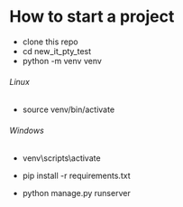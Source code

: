 # How to start a project
* clone this repo
* cd new_it_pty_test
* python -m venv venv
###### Linux
* source venv/bin/activate
###### Windows
* venv\scripts\activate


* pip install -r requirements.txt
* python manage.py runserver
